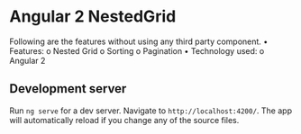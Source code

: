 # Angular 2 NestedGrid

 Following are the features without using any third party component.
  •	Features:
    o	Nested Grid
    o	Sorting 
    o	Pagination
  •	Technology used:
    o	Angular 2


## Development server
Run `ng serve` for a dev server. Navigate to `http://localhost:4200/`. The app will automatically reload if you change any of the source files.


